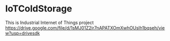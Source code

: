 # IoTColdStorage
This is Industrial Internet of Things project
https://drive.google.com/file/d/1sMJ01Z2ir7nAPATXOmXwhOUsIh1bqseh/view?usp=drivesdk

